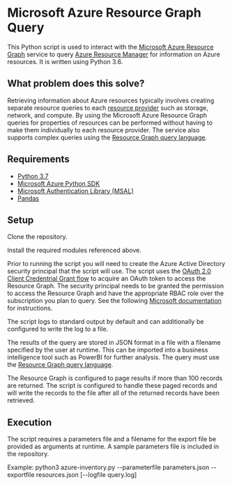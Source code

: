 # Microsoft Azure Resource Graph Query
This Python script is used to interact with the [Microsoft Azure Resource Graph](https://docs.microsoft.com/en-us/azure/governance/resource-graph/) service to query [Azure Resource Manager](https://docs.microsoft.com/en-us/azure/azure-resource-manager/resource-group-overview) for information on Azure resources.  It is written using Python 3.6.

## What problem does this solve?
Retrieving information about Azure resources typically involves creating separate resource queries to each [resource provider](https://docs.microsoft.com/en-us/azure/azure-resource-manager/resource-manager-supported-services) such as storage, network, and compute.  By using the Microsoft Azure Resource Graph queries for properties of resources can be performed without having to make them individually to each resource provider.  The service also supports complex queries using the [Resource Graph query language](https://docs.microsoft.com/en-us/azure/governance/resource-graph/concepts/query-language).

## Requirements

* [Python 3.7](https://www.python.org/downloads/release/python-368/)
* [Microsoft Azure Python SDK](https://github.com/Azure/azure-sdk-for-python/tree/master/sdk)
* [Microsoft Authentication Library (MSAL)](https://docs.microsoft.com/en-us/azure/active-directory/develop/reference-v2-libraries)
* [Pandas](https://pandas.pydata.org/)

## Setup
Clone the repository.

Install the required modules referenced above.

Prior to running the script you will need to create the Azure Active Directory security principal that the script will use.  The script uses the [OAuth 2.0 Client Credentrial Grant flow](https://oauth.net/2/grant-types/client-credentials/) to acquire an OAuth token to access the Resource Graph.  The security principal needs to be granted the permission to access the Resource Graph and have the appropriate RBAC role over the subscription you plan to query.  See the following [Microsoft documentation](https://docs.microsoft.com/en-us/azure/azure-resource-manager/resource-manager-api-authentication) for instructions.

The script logs to standard output by default and can additionally be configured to write the log to a file.

The results of the query are stored in JSON format in a file with a filename specified by the user at runtime.  This can be imported into a business intelligence tool such as PowerBI for further analysis.  The query must use the [Resource Graph query language](https://docs.microsoft.com/en-us/azure/governance/resource-graph/concepts/query-language).

The Resource Graph is configured to page results if more than 100 records are returned.  The script is configured to handle these paged records and will write the records to the file after all of the returned records have been retrieved.

## Execution
The script requires a parameters file and a filename for the export file be provided as arguments at runtime.  A sample parameters file is included in the repository.

Example: python3 azure-inventory.py --parameterfile parameters.json --exportfile resources.json \[--logfile query.log]


